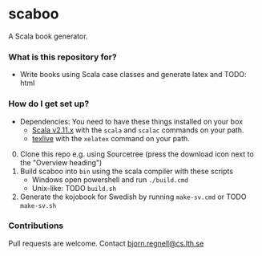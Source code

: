 # scaboo #

A Scala book generator.

### What is this repository for? ###

* Write books using Scala case classes and generate latex and TODO: html

### How do I get set up? ###

* Dependencies: You need to have these things installed on your box
    * [Scala v2.11.x](http://scala-lang.org/download/) with the `scala` and `scalac` commands on your path.
    * [texlive](https://www.tug.org/texlive/acquire-netinstall.html) with the `xelatex` command on your path.

0. Clone this repo e.g. using Sourcetree (press the download icon next to the "Overview heading")
0. Build scaboo into `bin` using the scala compiler with these scripts
    * Windows open powershell and run `./build.cmd`
    * Unix-like: TODO `build.sh`
0. Generate the kojobook for Swedish by running `make-sv.cmd` or TODO `make-sv.sh`

### Contributions  ###

Pull requests are welcome. Contact bjorn.regnell@cs.lth.se